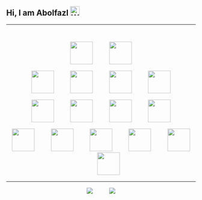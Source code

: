 ## Hi, I am Abolfazl <img src="https://raw.githubusercontent.com/Tarikul-Islam-Anik/Animated-Fluent-Emojis/master/Emojis/Hand%20gestures/Waving%20Hand.png" alt="Waving Hand" width="25" height="25" />
<hr>

<br>

<p align="center" >
<img height="60" src="https://cdn.jsdelivr.net/gh/devicons/devicon@latest/icons/php/php-original.svg" />
&nbsp;&nbsp;&nbsp;&nbsp;&nbsp;&nbsp;&nbsp;&nbsp;&nbsp;
<img height="60" src="https://cdn.jsdelivr.net/gh/devicons/devicon@latest/icons/javascript/javascript-original.svg" />
</p>

<p align="center">
<img height="60" src="https://cdn.jsdelivr.net/gh/devicons/devicon@latest/icons/react/react-original-wordmark.svg" />
&nbsp;&nbsp;&nbsp;&nbsp;&nbsp;&nbsp;&nbsp;&nbsp;&nbsp;
<img height="60" src="https://cdn.jsdelivr.net/gh/devicons/devicon@latest/icons/laravel/laravel-original.svg" />
&nbsp;&nbsp;&nbsp;&nbsp;&nbsp;&nbsp;&nbsp;&nbsp;&nbsp;
<img height="60" src="https://cdn.jsdelivr.net/gh/devicons/devicon@latest/icons/tailwindcss/tailwindcss-original.svg" />
&nbsp;&nbsp;&nbsp;&nbsp;&nbsp;&nbsp;&nbsp;&nbsp;&nbsp;
<img height="60" src="https://cdn.jsdelivr.net/gh/devicons/devicon@latest/icons/nextjs/nextjs-original.svg" />

</p>
<p align="center" >
<img height="60"  src="https://cdn.jsdelivr.net/gh/devicons/devicon@latest/icons/livewire/livewire-original.svg" />
&nbsp;&nbsp;&nbsp;&nbsp;&nbsp;&nbsp;&nbsp;&nbsp;&nbsp;
<img height="60"  src="https://cdn.jsdelivr.net/gh/devicons/devicon@latest/icons/vitejs/vitejs-original.svg" />
&nbsp;&nbsp;&nbsp;&nbsp;&nbsp;&nbsp;&nbsp;&nbsp;&nbsp;
<img  height="60" src="https://cdn.jsdelivr.net/gh/devicons/devicon@latest/icons/typescript/typescript-original.svg" />
&nbsp;&nbsp;&nbsp;&nbsp;&nbsp;&nbsp;&nbsp;&nbsp;&nbsp;
<img height="60" src="https://cdn.jsdelivr.net/gh/devicons/devicon@latest/icons/sass/sass-original.svg" />
</p>
<p align="center" >
<img height="60" src="https://cdn.jsdelivr.net/gh/devicons/devicon@latest/icons/composer/composer-original.svg" />
&nbsp;&nbsp;&nbsp;&nbsp;&nbsp;&nbsp;&nbsp;&nbsp;&nbsp;
<img height="60" src="https://cdn.jsdelivr.net/gh/devicons/devicon@latest/icons/docker/docker-original-wordmark.svg" />
&nbsp;&nbsp;&nbsp;&nbsp;&nbsp;&nbsp;&nbsp;&nbsp;&nbsp;
<img height="60"  src="https://cdn.jsdelivr.net/gh/devicons/devicon@latest/icons/figma/figma-original.svg" />
&nbsp;&nbsp;&nbsp;&nbsp;&nbsp;&nbsp;&nbsp;&nbsp;&nbsp;
<img height="60"  src="https://cdn.jsdelivr.net/gh/devicons/devicon@latest/icons/git/git-original-wordmark.svg" />
&nbsp;&nbsp;&nbsp;&nbsp;&nbsp;&nbsp;&nbsp;&nbsp;&nbsp;
<img height="60"  src="https://cdn.jsdelivr.net/gh/devicons/devicon@latest/icons/mysql/mysql-original-wordmark.svg" />
&nbsp;&nbsp;&nbsp;&nbsp;&nbsp;&nbsp;&nbsp;&nbsp;&nbsp;
 <img height="60" src="https://cdn.jsdelivr.net/gh/devicons/devicon@latest/icons/postman/postman-original.svg" />
</p>

<hr>


<p align="center" >
<img align="center" src="https://github-readme-stats.vercel.app/api?username=abolfazl-jafari-m&border_radius=15&show_icons=true&bg_color=000&icon_color=c0392b&text_color=&title_color=c0392b&border_color=000">
&nbsp;&nbsp;&nbsp;&nbsp;&nbsp;&nbsp;&nbsp;&nbsp;&nbsp;
<img align="center" src="https://github-readme-stats.vercel.app/api/top-langs/?username=abolfazl-jafari-m&layout=pie&bg_color=000&border_color=000&"></p>

